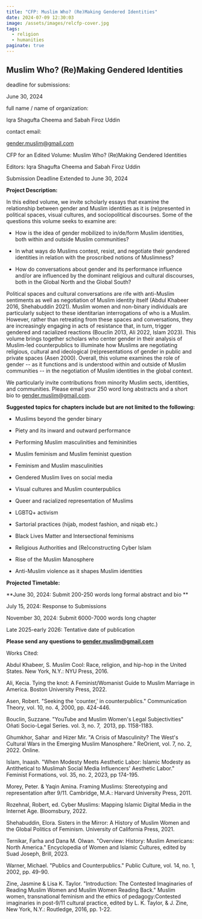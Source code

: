 ```yaml
---
title: "CFP: Muslim Who? (Re)Making Gendered Identities"
date: 2024-07-09 12:30:03
image: /assets/images/relcfp-cover.jpg
tags:
  - religion
  - humanities
paginate: true   
---
```

Muslim Who? (Re)Making Gendered Identities
------------------------------------------

deadline for submissions: 

June 30, 2024

full name / name of organization: 

Iqra Shagufta Cheema and Sabah Firoz Uddin

contact email: 

<gender.muslim@gmail.com>

CFP for an Edited Volume: Muslim Who? (Re)Making Gendered Identities

Editors: Iqra Shagufta Cheema and Sabah Firoz Uddin

Submission Deadline Extended to June 30, 2024

**Project Description:**

In this edited volume, we invite scholarly essays that examine the relationship between gender and Muslim identities as it is (re)presented in political spaces, visual cultures, and sociopolitical discourses. Some of the questions this volume seeks to examine are:

-   How is the idea of gender mobilized to in/de/form Muslim identities, both within and outside Muslim communities?

-   In what ways do Muslims contest, resist, and negotiate their gendered identities in relation with the proscribed notions of Muslimness?

-   How do conversations about gender and its performance influence and/or are influenced by the dominant religious and cultural discourses, both in the Global North and the Global South?

Political spaces and cultural conversations are rife with anti-Muslim sentiments as well as negotiation of Muslim identity itself (Abdul Khabeer 2016, Shehabuddin 2021). Muslim women and non-binary individuals are particularly subject to these identitarian interrogations of who is a Muslim. However, rather than retreating from these spaces and conversations, they are increasingly engaging in acts of resistance that, in turn, trigger gendered and racialized reactions (Bouclin 2013, Ali 2022, Islam 2023). This volume brings together scholars who center gender in their analysis of Muslim-led counterpublics to illuminate how Muslims are negotiating religious, cultural and ideological (re)presentations of gender in public and private spaces (Asen 2000). Overall, this volume examines the role of gender -- as it functions and is understood within and outside of Muslim communities -- in the negotiation of Muslim identities in the global context.

We particularly invite contributions from minority Muslim sects, identities, and communities. Please email your 250 word long abstracts and a short bio to <gender.muslim@gmail.com>.

**Suggested topics for chapters include but are not limited to the following:**

-   Muslims beyond the gender binary

-   Piety and its inward and outward performance

-   Performing Muslim masculinities and femininities

-   Muslim feminism and Muslim feminist question

-   Feminism and Muslim masculinities

-   Gendered Muslim lives on social media

-   Visual cultures and Muslim counterpublics

-   Queer and racialized representation of Muslims

-   LGBTQ+ activism

-   Sartorial practices (hijab, modest fashion, and niqab etc.)

-   Black Lives Matter and Intersectional feminisms

-   Religious Authorities and (Re)constructing Cyber Islam

-   Rise of the Muslim Manosphere

-   Anti-Muslim violence as it shapes Muslim identities

**Projected Timetable:**

**June 30, 2024: Submit 200-250 words long formal abstract and bio **

July 15, 2024: Response to Submissions

November 30, 2024: Submit 6000-7000 words long chapter

Late 2025-early 2026: Tentative date of publication

**Please send any questions to <gender.muslim@gmail.com>**

Works Cited: 

Abdul Khabeer, S. Muslim Cool: Race, religion, and hip-hop in the United States. New York, N.Y.: NYU Press, 2016.

Ali, Kecia. Tying the knot: A Feminist/Womanist Guide to Muslim Marriage in America. Boston University Press, 2022. 

Asen, Robert. "Seeking the 'counter,' in counterpublics." Communication Theory, vol. 10, no. 4, 2000, pp. 424-446.

Bouclin, Suzzane. "YouTube and Muslim Women's Legal Subjectivities" Oñati Socio-Legal Series. vol. 3, no. 7,  2013, pp. 1158-1183.

Ghumkhor, Sahar  and Hizer Mir. "A Crisis of Masculinity? The West's Cultural Wars in the Emerging Muslim Manosphere." ReOrient, vol. 7, no. 2, 2022. Online.

Islam, Inaash. "When Modesty Meets Aesthetic Labor: Islamic Modesty as Antithetical to Muslimah Social Media Influencers' Aesthetic Labor." Feminist Formations, vol. 35, no. 2, 2023, pp 174-195.

Morey, Peter. & Yaqin Amina. Framing Muslims: Stereotyping and representation after 9/11. Cambridge, M.A.: Harvard University Press, 2011.

Rozehnal, Robert, ed. Cyber Muslims: Mapping Islamic Digital Media in the Internet Age. Bloomsbury, 2022.

Shehabuddin, Elora. Sisters in the Mirror: A History of Muslim Women and the Global Politics of Feminism. University of California Press, 2021.

Ternikar, Farha and Dana M. Olwan. "Overview: History: Muslim Americans: North America." Encyclopedia of Women and Islamic Cultures, edited by Suad Joseph, Brill, 2023.

Warner, Michael. "Publics and Counterpublics." Public Culture, vol. 14, no. 1, 2002, pp. 49-90.

Zine, Jasmine & Lisa K. Taylor. "Introduction: The Contested Imaginaries of Reading Muslim Women and Muslim Women Reading Back." Muslim women, transnational feminism and the ethics of pedagogy:Contested imaginaries in post-9/11 cultural practice, edited by L. K. Taylor, & J. Zine, New York, N.Y.: Routledge, 2016, pp. 1-22.
